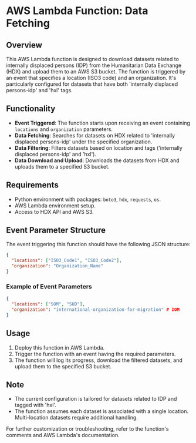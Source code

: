 # AWS Lambda Function: Data Fetching

## Overview
This AWS Lambda function is designed to download datasets related to internally displaced persons (IDP) from the Humanitarian Data Exchange (HDX) and upload them to an AWS S3 bucket. The function is triggered by an event that specifies a location (ISO3 code) and an organization. It's particularly configured for datasets that have both 'internally displaced persons-idp' and 'hxl' tags.

## Functionality
- **Event Triggered**: The function starts upon receiving an event containing `locations` and `organization` parameters.
- **Data Fetching**: Searches for datasets on HDX related to 'internally displaced persons-idp' under the specified organization.
- **Data Filtering**: Filters datasets based on location and tags ('internally displaced persons-idp' and 'hxl').
- **Data Download and Upload**: Downloads the datasets from HDX and uploads them to a specified S3 bucket.

## Requirements
- Python environment with packages: `boto3`, `hdx`, `requests`, `os`.
- AWS Lambda environment setup.
- Access to HDX API and AWS S3.

## Event Parameter Structure
The event triggering this function should have the following JSON structure:

```json
{
  "locations": ["ISO3_Code1", "ISO3_Code2"],
  "organization": "Organization_Name"
}
```

### Example of Event Parameters
```json
{
  "locations": ["SOM", "SUD"],
  "organization": "international-organization-for-migration" # IOM
}
```

## Usage
1. Deploy this function in AWS Lambda.
2. Trigger the function with an event having the required parameters.
3. The function will log its progress, download the filtered datasets, and upload them to the specified S3 bucket.

## Note
- The current configuration is tailored for datasets related to IDP and tagged with 'hxl'.
- The function assumes each dataset is associated with a single location. Multi-location datasets require additional handling.

For further customization or troubleshooting, refer to the function's comments and AWS Lambda's documentation.
